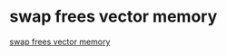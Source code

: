 # swap frees vector memory
[swap frees vector memory](https://aiwithcloud.com/2022/09/15/swap_frees_vector_memory/)